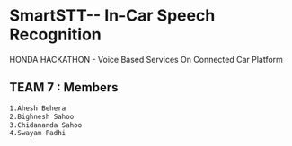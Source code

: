 # SmartSTT-- In-Car Speech Recognition

HONDA HACKATHON - Voice Based Services On Connected Car Platform

## TEAM 7 : Members

```markdown
1.Ahesh Behera
2.Bighnesh Sahoo
3.Chidananda Sahoo
4.Swayam Padhi
```
